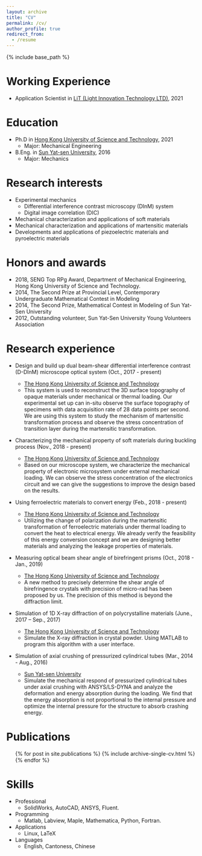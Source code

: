 ```yaml
---
layout: archive
title: "CV"
permalink: /cv/
author_profile: true
redirect_from:
  - /resume
---
```


{% include base_path %}

Working Experience
======
* Application Scientist in [LiT (Light Innovation Technology LTD)](https://www.lit.com.hk/), 2021

Education
======
* Ph.D in [Hong Kong University of Science and Technology](https://www.ust.hk/), 2021
  * Major: Mechanical Engineering
* B.Eng. in [Sun Yat-sen University](http://www.sysu.edu.cn/cn/index.htm), 2016
  * Major: Mechanics
  
Research interests
======
* Experimental mechanics
  * Differential interference contrast microscopy (DInM) system
  * Digital image correlation (DIC)
* Mechanical characterization and applications of soft materials
* Mechanical characterization and applications of martensitic materials
* Developments and applications of piezoelectric materials and pyroelectric materials
  
Honors and awards
======
* 2018, SENG Top RPg Award, Department of Mechanical Engineering, Hong Kong University of Science and Technology.
* 2014, The Second Prize at Provincial Level, Contemporary Undergraduate Mathematical Contest in Modeling
* 2014, The Second Prize, Mathematical Contest in Modeling of Sun Yat-Sen University
* 2012, Outstanding volunteer, Sun Yat-Sen University Young Volunteers Association
  
Research experience
======
* Design and build up dual beam-shear differential interference contrast (D-DInM) microscope optical system (Oct., 2017 - present)
  * [The Hong Kong University of Science and Technology](https://www.ust.hk/home)
  * This system is used to reconstruct the 3D surface topography of opaque materials under mechanical or thermal loading. Our experimental set up can in-situ observe the surface topography of specimens with data acquisition rate of 28 data points per second. We are using this system to study the mechanism of martensitic transformation process and observe the stress concentration of transition layer during the martensitic transformation.


* Characterizing the mechanical property of soft materials during buckling process (Nov., 2018 - present)
  * [The Hong Kong University of Science and Technology](https://www.ust.hk/home)
  * Based on our microscope system, we characterize the mechanical property of electronic microsystem under external mechanical loading. We can observe the stress concentration of the electronics circuit and we can give the suggestions to improve the design based on the results.


* Using ferroelectric materials to convert energy (Feb., 2018 - present)
  * [The Hong Kong University of Science and Technology](https://www.ust.hk/home)
  * Utilizing the change of polarization during the martensitic transformation of ferroelectric materials under thermal loading to convert the heat to electrical energy. We already verify the feasibility of this energy conversion concept and we are designing better materials and analyzing the leakage properties of materials.


* Measuring optical beam shear angle of birefringent prisms (Oct., 2018 - Jan., 2019)
  * [The Hong Kong University of Science and Technology](https://www.ust.hk/home)
  * A new method to precisely determine the shear angle of birefringence crystals with precision of micro-rad has been proposed by us. The precision of this method is beyond the diffraction limit.


* Simulation of 1D X-ray diffraction of on polycrystalline materials (June., 2017 – Sep., 2017)
  * [The Hong Kong University of Science and Technology](https://www.ust.hk/home)
  * Simulate the X-ray diffraction in crystal powder. Using MATLAB to program this algorithm with a user interface.



* Simulation of axial crushing of pressurized cylindrical tubes (Mar., 2014 - Aug., 2016)
  * [Sun Yat-sen University](http://www.sysu.edu.cn/cn/index.htm)
  * Simulate the mechanical respond of pressurized cylindrical tubes under axial crushing with ANSYS/LS-DYNA and analyze the deformation and energy absorption during the loading. We find that the energy absorption is not proportional to the internal pressure and optimize the internal pressure for the structure to absorb crashing energy.

  
Publications
======
  <ul>{% for post in site.publications %}
    {% include archive-single-cv.html %}
  {% endfor %}</ul>
  
Skills
======
* Professional
  *  SolidWorks, AutoCAD, ANSYS, Fluent.
* Programming
  * Matlab, Labview, Maple, Mathematica, Python, Fortran.
* Applications
  * Linux, LaTeX
* Languages
  * English, Cantoness, Chinese

<!---Talks
#======
#  <ul>{% for post in site.talks %}
#    {% include archive-single-talk-cv.html %}
#  {% endfor %}</ul>
#  
Teaching
======
  <ul>{% for post in site.teaching %}
    {% include archive-single-cv.html %}
  {% endfor %}</ul>
--->

